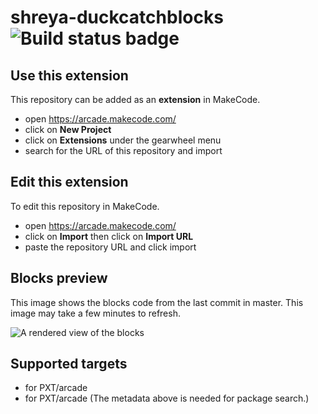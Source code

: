 # shreya-duckcatchblocks ![Build status badge](https://github.com/horse-1324/shreya-duckcatchblocks/workflows/MakeCode/badge.svg)



## Use this extension

This repository can be added as an **extension** in MakeCode.

* open https://arcade.makecode.com/
* click on **New Project**
* click on **Extensions** under the gearwheel menu
* search for the URL of this repository and import

## Edit this extension

To edit this repository in MakeCode.

* open https://arcade.makecode.com/
* click on **Import** then click on **Import URL**
* paste the repository URL and click import

## Blocks preview

This image shows the blocks code from the last commit in master.
This image may take a few minutes to refresh.

![A rendered view of the blocks](https://github.com/horse-1324/shreya-duckcatchblocks/raw/master/.makecode/blocks.png)

## Supported targets

* for PXT/arcade
* for PXT/arcade
(The metadata above is needed for package search.)

